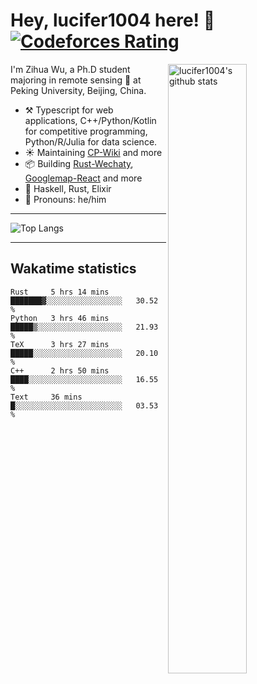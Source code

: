 # Hey, lucifer1004 here! :wave: [![Codeforces Rating](https://cfrating.ihcr.top/?user=lucifer1004&style=flat-square)](https://codeforces.com/profile/lucifer1004)

<img width="50%" align="right" alt="lucifer1004's github stats" src="https://github-readme-stats.vercel.app/api?username=lucifer1004&show_icons=true">

I'm Zihua Wu, a Ph.D student majoring in remote sensing :satellite: at Peking University, Beijing, China.

- :hammer_and_pick: Typescript for web applications, C++/Python/Kotlin for competitive programming, Python/R/Julia for data science.
- :sunny: Maintaining [CP-Wiki](https://cp-wiki.vercel.app) and more 
- :package: Building [Rust-Wechaty](https://github.com/wechaty/rust-wechaty), [Googlemap-React](https://github.com/googlemap-react/googlemap-react) and more
- :seedling: Haskell, Rust, Elixir
- :man: Pronouns: he/him

---

![Top Langs](https://github-readme-stats.vercel.app/api/top-langs/?username=lucifer1004&layout=compact)

---

## Wakatime statistics

<!--START_SECTION:waka-->
```text
Rust     5 hrs 14 mins   ███████▓░░░░░░░░░░░░░░░░░   30.52 % 
Python   3 hrs 46 mins   █████▒░░░░░░░░░░░░░░░░░░░   21.93 % 
TeX      3 hrs 27 mins   █████░░░░░░░░░░░░░░░░░░░░   20.10 % 
C++      2 hrs 50 mins   ████░░░░░░░░░░░░░░░░░░░░░   16.55 % 
Text     36 mins         █░░░░░░░░░░░░░░░░░░░░░░░░   03.53 % 
```
<!--END_SECTION:waka-->

